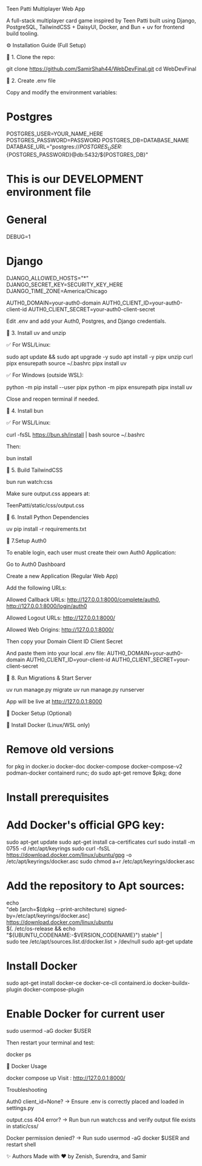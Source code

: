 Teen Patti Multiplayer Web App

A full-stack multiplayer card game inspired by Teen Patti built using Django, PostgreSQL, TailwindCSS + DaisyUI, Docker, and Bun + uv for frontend build tooling.

⚙️ Installation Guide (Full Setup)

🔹 1. Clone the repo:

git clone https://github.com/SamirShah44/WebDevFinal.git
cd WebDevFinal

🔹 2. Create .env file

Copy and modify the environment variables:


# Postgres
POSTGRES_USER=YOUR_NAME_HERE
POSTGRES_PASSWORD=PASSWORD
POSTGRES_DB=DATABASE_NAME
DATABASE_URL="postgres://${POSTGRES_USER}:${POSTGRES_PASSWORD}@db:5432/${POSTGRES_DB}"

# This is our DEVELOPMENT environment file

# General
DEBUG=1

# Django
DJANGO_ALLOWED_HOSTS="*"
DJANGO_SECRET_KEY=SECURITY_KEY_HERE
DJANGO_TIME_ZONE=America/Chicago

AUTH0_DOMAIN=your-auth0-domain
AUTH0_CLIENT_ID=your-auth0-client-id
AUTH0_CLIENT_SECRET=your-auth0-client-secret

Edit .env and add your Auth0, Postgres, and Django credentials.

🔹 3. Install uv and unzip

✅ For WSL/Linux:

sudo apt update && sudo apt upgrade -y
sudo apt install -y pipx unzip curl
pipx ensurepath
source ~/.bashrc
pipx install uv

✅ For Windows (outside WSL):

python -m pip install --user pipx
python -m pipx ensurepath
pipx install uv

Close and reopen terminal if needed.

🔹 4. Install bun

✅ For WSL/Linux:

curl -fsSL https://bun.sh/install | bash
source ~/.bashrc

Then:

bun install

🔹 5. Build TailwindCSS

bun run watch:css

Make sure output.css appears at:

TeenPatti/static/css/output.css

🔹 6. Install Python Dependencies

uv pip install -r requirements.txt

🔹 7.Setup Auth0

To enable login, each user must create their own Auth0 Application:

Go to Auth0 Dashboard

Create a new Application (Regular Web App)

Add the following URLs:

Allowed Callback URLs:
http://127.0.0.1:8000/complete/auth0,
http://127.0.0.1:8000/login/auth0

Allowed Logout URLs:
http://127.0.0.1:8000/

Allowed Web Origins:
http://127.0.0.1:8000/

Then copy your
Domain
Client ID
Client Secret

And paste them into your local .env file:
AUTH0_DOMAIN=your-auth0-domain
AUTH0_CLIENT_ID=your-client-id
AUTH0_CLIENT_SECRET=your-client-secret

🔹 8. Run Migrations & Start Server

uv run manage.py migrate
uv run manage.py runserver

App will be live at http://127.0.0.1:8000

🐳 Docker Setup (Optional)

🔹 Install Docker (Linux/WSL only)

# Remove old versions
for pkg in docker.io docker-doc docker-compose docker-compose-v2 podman-docker containerd runc; do sudo apt-get remove $pkg; done


# Install prerequisites
# Add Docker's official GPG key:
sudo apt-get update
sudo apt-get install ca-certificates curl
sudo install -m 0755 -d /etc/apt/keyrings
sudo curl -fsSL https://download.docker.com/linux/ubuntu/gpg -o /etc/apt/keyrings/docker.asc
sudo chmod a+r /etc/apt/keyrings/docker.asc

# Add the repository to Apt sources:
echo \
  "deb [arch=$(dpkg --print-architecture) signed-by=/etc/apt/keyrings/docker.asc] https://download.docker.com/linux/ubuntu \
  $(. /etc/os-release && echo "${UBUNTU_CODENAME:-$VERSION_CODENAME}") stable" | \
  sudo tee /etc/apt/sources.list.d/docker.list > /dev/null
sudo apt-get update

# Install Docker
sudo apt-get install docker-ce docker-ce-cli containerd.io docker-buildx-plugin docker-compose-plugin

# Enable Docker for current user
sudo usermod -aG docker $USER

Then restart your terminal and test:

docker ps

🔹 Docker Usage

docker compose up 
Visit : http://127.0.0.1:8000/

Troubleshooting

Auth0 client_id=None?
→ Ensure .env is correctly placed and loaded in settings.py

output.css 404 error?
→ Run bun run watch:css and verify output file exists in static/css/

Docker permission denied?
→ Run sudo usermod -aG docker $USER and restart shell

✨ Authors
Made with ❤️ by Zenish, Surendra, and Samir
